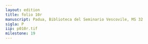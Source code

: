```yaml
---
layout: edition
title: folio 10r
manuscript: Padua, Biblioteca del Seminario Vescovile, MS 32
sigla: P
iip: p010r.tif
milestone: 19
---
```


